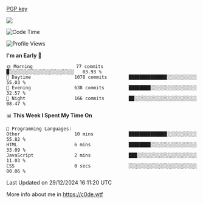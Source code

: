 [PGP key](https://c0de.wtf/urwq.asc)

<a href="https://wakatime.com"><img src="https://wakatime.com/share/@c0dezin/b7f18a7c-ab3a-40b8-8bc7-b1b7bf71f1d6.svg" /></a>

<!--START_SECTION:waka-->
![Code Time](http://img.shields.io/badge/Code%20Time-161%20hrs%2029%20mins-blue)

![Profile Views](http://img.shields.io/badge/Profile%20Views-0-blue)

**I'm an Early 🐤** 

```text
🌞 Morning                77 commits          █░░░░░░░░░░░░░░░░░░░░░░░░   03.93 % 
🌆 Daytime                1078 commits        ██████████████░░░░░░░░░░░   55.03 % 
🌃 Evening                638 commits         ████████░░░░░░░░░░░░░░░░░   32.57 % 
🌙 Night                  166 commits         ██░░░░░░░░░░░░░░░░░░░░░░░   08.47 % 
```


📊 **This Week I Spent My Time On** 

```text
💬 Programming Languages: 
Other                    10 mins             ██████████████░░░░░░░░░░░   55.82 % 
HTML                     6 mins              ████████░░░░░░░░░░░░░░░░░   33.09 % 
JavaScript               2 mins              ███░░░░░░░░░░░░░░░░░░░░░░   11.03 % 
CSS                      0 secs              ░░░░░░░░░░░░░░░░░░░░░░░░░   00.06 % 
```


 Last Updated on 29/12/2024 16:11:20 UTC
<!--END_SECTION:waka-->

More info about me in https://c0de.wtf

